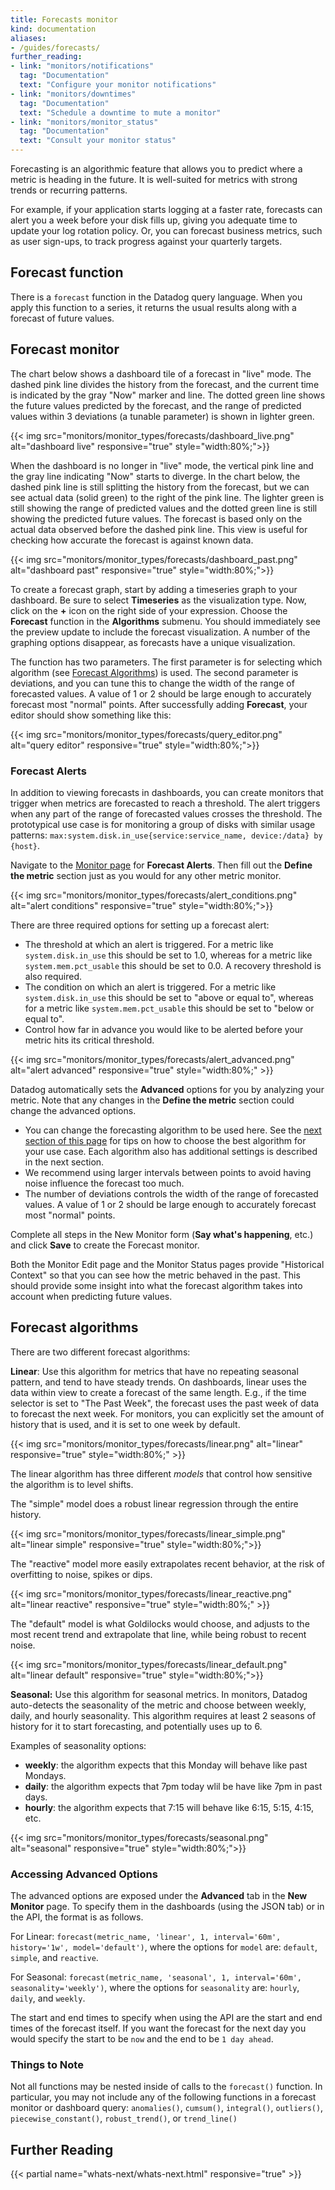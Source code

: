 ```yaml
---
title: Forecasts monitor
kind: documentation
aliases:
- /guides/forecasts/ 
further_reading:
- link: "monitors/notifications"
  tag: "Documentation"
  text: "Configure your monitor notifications"
- link: "monitors/downtimes"
  tag: "Documentation"
  text: "Schedule a downtime to mute a monitor"
- link: "monitors/monitor_status"
  tag: "Documentation"
  text: "Consult your monitor status"
---
```


Forecasting is an algorithmic feature that allows you to predict where
a metric is heading in the future. It is well-suited for metrics with
strong trends or recurring patterns.

For example, if your application starts logging at a faster rate, forecasts can alert you a week before your disk fills up, giving you adequate time to update your log rotation policy. Or, you can forecast business metrics, such as user sign-ups, to track progress against your quarterly targets.

## Forecast function

There is a `forecast` function in the Datadog query language. When you apply this function to a series, it returns the usual results along with a forecast of future values.

## Forecast monitor

The chart below shows a dashboard tile of a forecast in "live" mode. The dashed pink line divides the history from the forecast, and the current time is indicated by the gray "Now" marker and line. The dotted green line shows the future values predicted by the forecast, and the range of predicted values within 3 deviations (a tunable parameter) is shown in lighter green.

{{< img src="monitors/monitor_types/forecasts/dashboard_live.png" alt="dashboard live" responsive="true" style="width:80%;">}}

When the dashboard is no longer in "live" mode, the vertical pink line and the gray line indicating "Now" starts to diverge. In the chart below, the dashed pink line is still splitting the history from the forecast, but we can see actual data (solid green) to the right of the pink line. The lighter green is still showing the range of predicted values and the dotted green line is still showing the predicted future values. The forecast is based only on the actual data observed before the dashed pink line. This view is useful for checking how accurate the forecast is against known data.

{{< img src="monitors/monitor_types/forecasts/dashboard_past.png" alt="dashboard past" responsive="true" style="width:80%;">}}

To create a forecast graph, start by adding a timeseries graph to your dashboard. Be sure to select **Timeseries** as the visualization type. Now, click on the **+** icon on the right side of your expression. Choose the **Forecast** function in the **Algorithms** submenu. You should immediately see the preview update to include the forecast visualization. A number of the graphing options disappear, as forecasts have a unique visualization.

The function has two parameters. The first parameter is for selecting which algorithm (see [Forecast Algorithms](#forecast-algorithms)) is used. The second parameter is deviations, and you can tune this to change the width of the range of forecasted values. A value of 1 or 2 should be large enough to accurately forecast most "normal" points. After successfully adding **Forecast**, your editor should show something like this:

{{< img src="monitors/monitor_types/forecasts/query_editor.png" alt="query editor" responsive="true" style="width:80%;">}}

### Forecast Alerts
In addition to viewing forecasts in dashboards, you can create monitors that trigger when metrics are forecasted to reach a threshold. The alert triggers when any part of the range of forecasted values crosses the threshold. The prototypical use case is for monitoring a group of disks with similar usage patterns: `max:system.disk.in_use{service:service_name, device:/data} by {host}`.

Navigate to the [Monitor page][1] for **Forecast Alerts**. Then fill out the **Define the metric** section just as you would for any other metric monitor.

{{< img src="monitors/monitor_types/forecasts/alert_conditions.png" alt="alert conditions" responsive="true" style="width:80%;">}}

There are three required options for setting up a forecast alert:

* The threshold at which an alert is triggered. For a metric like `system.disk.in_use` this should be set to 1.0, whereas for a metric like `system.mem.pct_usable` this should be set to 0.0. A recovery threshold is also required.
* The condition on which an alert is triggered. For a metric like `system.disk.in_use` this should be set to "above or equal to", whereas for a metric like `system.mem.pct_usable` this should be set to "below or equal to".
* Control how far in advance you would like to be alerted before your metric hits its critical threshold.

{{< img src="monitors/monitor_types/forecasts/alert_advanced.png" alt="alert advanced" responsive="true" style="width:80%;" >}}

Datadog automatically sets the **Advanced** options for you by analyzing your metric. Note that any changes in the **Define the metric** section could change the advanced options.

* You can change the forecasting algorithm to be used here. See the [next section of this page][2] for tips on how to choose the best algorithm for your use case. Each algorithm also has additional settings is described in the next section.
* We recommend using larger intervals between points to avoid having noise influence the forecast too much.
* The number of deviations controls the width of the range of forecasted values. A value of 1 or 2 should be large enough to accurately forecast most "normal" points.

Complete all steps in the New Monitor form (**Say what's happening**, etc.) and click **Save** to create the Forecast monitor.

Both the Monitor Edit page and the Monitor Status pages provide "Historical Context" so that you can see how the metric behaved in the past. This should provide some insight into what the forecast algorithm takes into account when predicting future values.

## Forecast algorithms

There are two different forecast algorithms:

**Linear**: Use this algorithm for metrics that have no repeating seasonal pattern, and tend to have steady trends. On dashboards, linear uses the data within view to create a forecast of the same length. E.g., if the time selector is set to "The Past Week", the forecast uses the past week of data to forecast the next week. For monitors, you can explicitly set the amount of history that is used, and it is set to one week by default.

{{< img src="monitors/monitor_types/forecasts/linear.png" alt="linear" responsive="true" style="width:80%;" >}}

The linear algorithm has three different _models_ that control how sensitive the algorithm is to level shifts.

The "simple" model does a robust linear regression through the entire history.

{{< img src="monitors/monitor_types/forecasts/linear_simple.png" alt="linear simple" responsive="true" style="width:80%;">}}

The "reactive" model more easily extrapolates recent behavior, at the risk of overfitting to noise, spikes or dips.

{{< img src="monitors/monitor_types/forecasts/linear_reactive.png" alt="linear reactive" responsive="true" style="width:80%;" >}}

The "default" model is what Goldilocks would choose, and adjusts to the most recent trend and extrapolate that line, while being robust to recent noise.

{{< img src="monitors/monitor_types/forecasts/linear_default.png" alt="linear default" responsive="true" style="width:80%;">}}

**Seasonal:** Use this algorithm for seasonal metrics. In monitors, Datadog auto-detects the seasonality of the metric and choose between weekly, daily, and hourly seasonality. This algorithm requires at least 2 seasons of history for it to start forecasting, and potentially uses up to 6.

Examples of seasonality options:

* **weekly**: the algorithm expects that this Monday will behave like past Mondays.
* **daily**: the algorithm expects that 7pm today wlil be have like 7pm in past days.
* **hourly**: the algorithm expects that 7:15 will behave like 6:15, 5:15, 4:15, etc.

{{< img src="monitors/monitor_types/forecasts/seasonal.png" alt="seasonal" responsive="true" style="width:80%;">}}

### Accessing Advanced Options

The advanced options are exposed under the **Advanced** tab in the **New Monitor** page. To specify them in the dashboards (using the JSON tab) or in the API, the format is as follows.

For Linear: `forecast(metric_name, 'linear', 1, interval='60m', history='1w', model='default')`, where the options for `model` are: `default`, `simple`, and `reactive`.

For Seasonal: `forecast(metric_name, 'seasonal', 1, interval='60m', seasonality='weekly')`, where the options for `seasonality` are: `hourly`, `daily`, and `weekly`.

The start and end times to specify when using the API are the start and end times of the forecast itself. If you want the forecast for the next day you would specify the start to be `now` and the end to be `1 day ahead`.

### Things to Note

Not all functions may be nested inside of calls to the `forecast()` function. In particular, you may not include any of the following functions in a forecast monitor or dashboard query: `anomalies()`, `cumsum()`, `integral()`, `outliers()`, `piecewise_constant()`, `robust_trend()`, or `trend_line()`

## Further Reading

{{< partial name="whats-next/whats-next.html" responsive="true" >}}

[1]: https://app.datadoghq.com/monitors#create/forecast
[2]: /#forecast-algorithms
